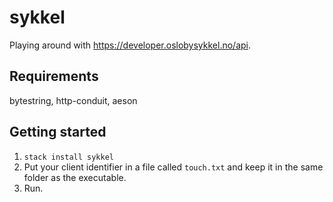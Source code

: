 # sykkel
Playing around with https://developer.oslobysykkel.no/api.

## Requirements
bytestring, http-conduit, aeson

## Getting started
1. `stack install sykkel`
2. Put your client identifier in a file called `touch.txt` and keep it in the same folder as the executable.
3. Run.
